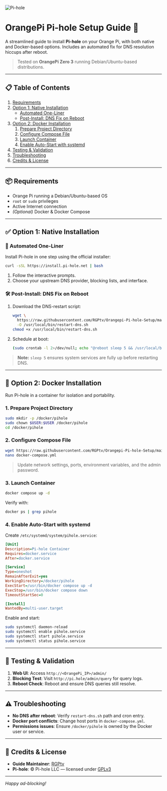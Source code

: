 ![Pi-hole](https://pi-hole.net/logo.svg)
# OrangePi Pi-hole Setup Guide 🍊

A streamlined guide to install **Pi-hole** on your Orange Pi, with both native and Docker-based options. Includes an automated fix for DNS resolution hiccups after reboot.

> Tested on **OrangePi Zero 3** running Debian/Ubuntu-based distributions.

---

## 📋 Table of Contents

1. [Requirements](#-requirements)
2. [Option 1: Native Installation](#-option-1-native-installation)
   - [Automated One-Liner](#automated-one-liner)
   - [Post-Install: DNS Fix on Reboot](#post-install-dns-fix-on-reboot)
3. [Option 2: Docker Installation](#-option-2-docker-installation)
   1. [Prepare Project Directory](#1-prepare-project-directory)
   2. [Configure Compose File](#2-configure-compose-file)
   3. [Launch Container](#3-launch-container)
   4. [Enable Auto-Start with systemd](#4-enable-auto-start-with-systemd)
4. [Testing & Validation](#-testing--validation)
5. [Troubleshooting](#-troubleshooting)
6. [Credits & License](#-credits--license)

---

## 📦 Requirements

- Orange Pi running a Debian/Ubuntu-based OS
- `root` or `sudo` privileges
- Active Internet connection
- *(Optional)* Docker & Docker Compose

---

## ✅ Option 1: Native Installation

### 🔰 Automated One-Liner

Install Pi-hole in one step using the official installer:

```bash
curl -sSL https://install.pi-hole.net | bash
```

1. Follow the interactive prompts.
2. Choose your upstream DNS provider, blocking lists, and interface.

### 🛠️ Post-Install: DNS Fix on Reboot

1. Download the DNS-restart script:
   ```bash
   wget \
     https://raw.githubusercontent.com/RGPtv/Orangepi-Pi-hole-Setup/main/restart-dns.sh \
     -O /usr/local/bin/restart-dns.sh
   chmod +x /usr/local/bin/restart-dns.sh
   ```
2. Schedule at boot:
   ```bash
   (sudo crontab -l 2>/dev/null; echo "@reboot sleep 5 && /usr/local/bin/restart-dns.sh") | sudo crontab -
   ```

> **Note:** `sleep 5` ensures system services are fully up before restarting DNS.

---

## 🐳 Option 2: Docker Installation

Run Pi-hole in a container for isolation and portability.

### 1. Prepare Project Directory

```bash
sudo mkdir -p /docker/pihole
sudo chown $USER:$USER /docker/pihole
cd /docker/pihole
```

### 2. Configure Compose File

```bash
wget https://raw.githubusercontent.com/RGPtv/Orangepi-Pi-hole-Setup/main/docker-compose.yml
nano docker-compose.yml
```

> Update network settings, ports, environment variables, and the admin password.

### 3. Launch Container

```bash
docker compose up -d
```

Verify with:
```bash
docker ps | grep pihole
```

### 4. Enable Auto-Start with systemd

Create `/etc/systemd/system/pihole.service`:

```ini
[Unit]
Description=Pi-hole Container
Requires=docker.service
After=docker.service

[Service]
Type=oneshot
RemainAfterExit=yes
WorkingDirectory=/docker/pihole
ExecStart=/usr/bin/docker compose up -d
ExecStop=/usr/bin/docker compose down
TimeoutStartSec=0

[Install]
WantedBy=multi-user.target
```

Enable and start:

```bash
sudo systemctl daemon-reload
sudo systemctl enable pihole.service
sudo systemctl start pihole.service
sudo systemctl status pihole.service
```

---

## 🧪 Testing & Validation

1. **Web UI**: Access `http://<OrangePi_IP>/admin/`
2. **Blocking Test**: Visit `http://pi.hole/admin/query` for query logs.
3. **Reboot Check**: Reboot and ensure DNS queries still resolve.

---

## ⚠️ Troubleshooting

- **No DNS after reboot**: Verify `restart-dns.sh` path and cron entry.
- **Docker port conflicts**: Change host ports in `docker-compose.yml`.
- **Permissions issues**: Ensure `/docker/pihole` is owned by the Docker user or service.

---

## 🙌 Credits & License

- **Guide Maintainer**: [RGPtv](https://github.com/RGPtv)
- **Pi-hole**: © Pi-hole LLC — licensed under [GPLv3](https://opensource.org/licenses/GPL-3.0)

---

*Happy ad-blocking!*

